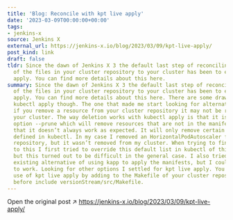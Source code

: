 ```yaml
---
title: 'Blog: Reconcile with kpt live apply'
date: '2023-03-09T00:00:00+00:00'
tags:
- jenkins-x
source: Jenkins X
external_url: https://jenkins-x.io/blog/2023/03/09/kpt-live-apply/
post_kind: link
draft: false
tldr: Since the dawn of Jenkins X 3 the default last step of reconciling the state
  of the files in your cluster repository to your cluster has been to execute kubectl
  apply. You can find more details about this here.
summary: Since the dawn of Jenkins X 3 the default last step of reconciling the state
  of the files in your cluster repository to your cluster has been to execute kubectl
  apply. You can find more details about this here. There are some drawbacks with
  kubectl apply though. The one that made me start looking for alternatives was that
  if you remove a resource from your cluster repository it may not be removed from
  your cluster. The way deletion works with kubectl apply is that it is handed the
  option --prune which will remove resources that are not in the manifests. Except
  that it doesn’t always work as expected. It will only remove certain kinds of resources
  defined in kubectl. In my case I removed an HorizontalPodAutoscaler from my cluster
  repository, but it wasn’t removed from my cluster. When trying to find a solution
  to this I first tried to override this default list in kubectl of things to prune,
  but this turned out to be difficult in the general case. I also tried the already
  existing alternative of using kapp to apply the manifests, but I couldn’t get that
  to work. Looking for other options I settled for kpt live apply. You enable the
  use of kpt live apply by adding to the Makefile of your cluster repository anywhere
  before include versionStream/src/Makefile.
---
```

Open the original post ↗ https://jenkins-x.io/blog/2023/03/09/kpt-live-apply/
